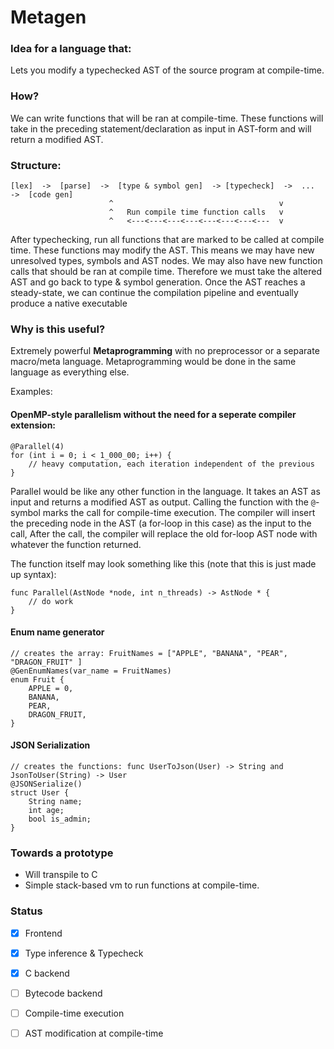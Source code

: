# Metagen

### Idea for a language that:
Lets you modify a typechecked AST of the source program at compile-time.

### How?
We can write functions that will be ran at compile-time. These functions will take in the preceding statement/declaration as input in AST-form and will return a modified AST.

### Structure:
```
[lex]  ->  [parse]  ->  [type & symbol gen]  -> [typecheck]  ->  ...  ->  [code gen]
                      ^                                     v
                      ^   Run compile time function calls   v
                      ^   <---<---<---<---<---<---<---<---  v
```
After typechecking, run all functions that are marked to be called at compile time. These functions may modify the AST. This means we may have new unresolved types, symbols and AST nodes. We may also have new function calls that should be ran at compile time. Therefore we must take the altered AST and go back to type & symbol generation. Once the AST reaches a steady-state, we can continue the compilation pipeline and eventually produce a native executable

### Why is this useful?
Extremely powerful **Metaprogramming** with no preprocessor or a separate macro/meta language. Metaprogramming would be done in the same language as everything else.

Examples:
#### OpenMP-style parallelism without the need for a seperate compiler extension:
```
@Parallel(4)
for (int i = 0; i < 1_000_00; i++) {
    // heavy computation, each iteration independent of the previous 
}
```
Parallel would be like any other function in the language. It takes an AST as input and returns a modified AST as output. Calling the function with the `@`-symbol marks the call for compile-time execution. The compiler will insert the preceding node in the AST (a for-loop in this case) as the input to the call, After the call, the compiler will replace the old for-loop AST node with whatever the function returned.

The function itself may look something like this (note that this is just made up syntax):
```
func Parallel(AstNode *node, int n_threads) -> AstNode * {
	// do work
}
```
#### Enum name generator
```
// creates the array: FruitNames = ["APPLE", "BANANA", "PEAR", "DRAGON_FRUIT" ]
@GenEnumNames(var_name = FruitNames)
enum Fruit {
    APPLE = 0,
    BANANA,
    PEAR,
    DRAGON_FRUIT,
}
```
#### JSON Serialization
```
// creates the functions: func UserToJson(User) -> String and JsonToUser(String) -> User
@JSONSerialize()
struct User {
    String name;
    int age;
    bool is_admin;
}
```

### Towards a prototype
- Will transpile to C
- Simple stack-based vm to run functions at compile-time.

### Status
- [x] Frontend
- [x] Type inference & Typecheck
- [x] C backend
- [ ] Bytecode backend
- [ ] Compile-time execution
- [ ] AST modification at compile-time

